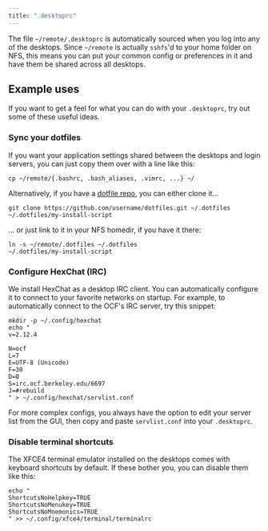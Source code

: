 ```yaml
---
title: ".desktoprc"
---
```


The file `~/remote/.desktoprc` is automatically sourced when you log into any
of the desktops. Since `~/remote` is actually `sshfs`'d to your home folder on
NFS, this means you can put your common config or preferences in it and have
them be shared across all desktops.

## Example uses

If you want to get a feel for what you can do with your `.desktoprc`, try out
some of these useful ideas.

### Sync your dotfiles

If you want your application settings shared between the desktops and login
servers, you can just copy them over with a line like this:

    cp ~/remote/{.bashrc, .bash_aliases, .vimrc, ...} ~/

Alternatively, if you have a [dotfile repo](https://dotfiles.github.io/), you
can either clone it...

    git clone https://github.com/username/dotfiles.git ~/.dotfiles
    ~/.dotfiles/my-install-script

... or just link to it in your NFS homedir, if you have it there:

    ln -s ~/remote/.dotfiles ~/.dotfiles
    ~/.dotfiles/my-install-script

### Configure HexChat (IRC)

We install HexChat as a desktop IRC client. You can automatically configure it
to connect to your favorite networks on startup. For example, to automatically
connect to the OCF's IRC server, try this snippet:

    mkdir -p ~/.config/hexchat
    echo "
    v=2.12.4

    N=ocf
    L=7
    E=UTF-8 (Unicode)
    F=30
    D=0
    S=irc.ocf.berkeley.edu/6697
    J=#rebuild
    " > ~/.config/hexchat/servlist.conf

For more complex configs, you always have the option to edit your server list
from the GUI, then copy and paste `servlist.conf` into your `.desktoprc`.

### Disable terminal shortcuts

The XFCE4 terminal emulator installed on the desktops comes with keyboard
shortcuts by default. If these bother you, you can disable them like this:

    echo "
    ShortcutsNoHelpkey=TRUE
    ShortcutsNoMenukey=TRUE
    ShortcutsNoMnemonics=TRUE
    " >> ~/.config/xfce4/terminal/terminalrc
